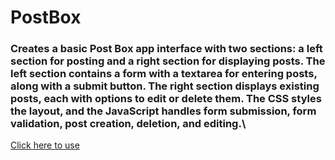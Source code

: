 # PostBox

### Creates a basic **Post Box** app interface with two sections: a left section for posting and a right section for displaying posts. The left section contains a form with a textarea for entering posts, along with a submit button. The right section displays existing posts, each with options to edit or delete them. The **CSS** styles the layout, and the **JavaScript** handles form submission, form validation, post creation, deletion, and editing.\
[Click here to use](https://saddabcodes.github.io/Joke-Hub/)

